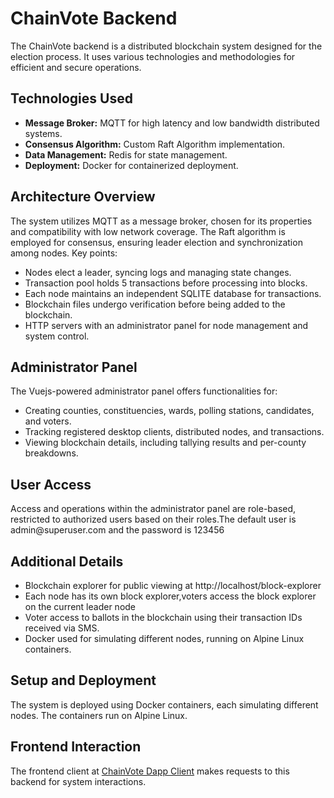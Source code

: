 <!DOCTYPE html>
<html>

<body>

<h1>ChainVote Backend</h1>

<p>The ChainVote backend is a distributed blockchain system designed for the election process. It uses various technologies and methodologies for efficient and secure operations.</p>

<h2>Technologies Used</h2>
<ul>
  <li><strong>Message Broker:</strong> MQTT for high latency and low bandwidth distributed systems.</li>
  <li><strong>Consensus Algorithm:</strong> Custom Raft Algorithm implementation.</li>
  <li><strong>Data Management:</strong> Redis for state management.</li>
  <li><strong>Deployment:</strong> Docker for containerized deployment.</li>
</ul>

<h2>Architecture Overview</h2>
<p>The system utilizes MQTT as a message broker, chosen for its properties and compatibility with low network coverage. The Raft algorithm is employed for consensus, ensuring leader election and synchronization among nodes. Key points:</p>
<ul>
  <li>Nodes elect a leader, syncing logs and managing state changes.</li>
  <li>Transaction pool holds 5 transactions before processing into blocks.</li>
  <li>Each node maintains an independent SQLITE database for transactions.</li>
  <li>Blockchain files undergo verification before being added to the blockchain.</li>
  <li>HTTP servers with an administrator panel for node management and system control.</li>
</ul>

<h2>Administrator Panel</h2>
<p>The Vuejs-powered administrator panel offers functionalities for:</p>
<ul>
  <li>Creating counties, constituencies, wards, polling stations, candidates, and voters.</li>
  <li>Tracking registered desktop clients, distributed nodes, and transactions.</li>
  <li>Viewing blockchain details, including tallying results and per-county breakdowns.</li>
</ul>

<h2>User Access</h2>
<p>Access and operations within the administrator panel are role-based, restricted to authorized users based on their roles.The default user is admin@superuser.com and the password is 123456</p>

<h2>Additional Details</h2>
<ul>
  <li>Blockchain explorer for public viewing at http://localhost/block-explorer</li>
  <li>Each node has its own block explorer,voters access the block explorer on the current leader node</li>
  <li>Voter access to ballots in the blockchain using their transaction IDs received via SMS.</li>
  <li>Docker used for simulating different nodes, running on Alpine Linux containers.</li>
</ul>

<h2>Setup and Deployment</h2>
<p>The system is deployed using Docker containers, each simulating different nodes. The containers run on Alpine Linux.</p>

<h2>Frontend Interaction</h2>
<p>The frontend client at <a href="https://github.com/mark-judah/chainvote_dapp_client" target="_blank">ChainVote Dapp Client</a> makes requests to this backend for system interactions.</p>


</body>
</html>
